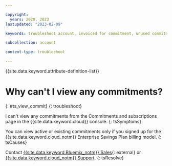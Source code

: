 ```yaml
---

copyright:
  years: 2020, 2023
lastupdated: "2023-02-09"

keywords: troubleshoot account, invoiced for commitment, unused commitment, commitment bill

subcollection: account

content-type: troubleshoot

---
```


{{site.data.keyword.attribute-definition-list}}

# Why can't I view any commitments?
{: #ts_view_commit}
{: troubleshoot}

I can't view any commitments from the Commitments and subscriptions page in the {{site.data.keyword.cloud}} console.
{: tsSymptoms}

You can view active or existing commitments only if you signed up for the {{site.data.keyword.cloud_notm}} Enterprise Savings Plan billing model.
{: tsCauses}

Contact [{{site.data.keyword.Bluemix_notm}} Sales](https://www.ibm.com/cloud?contactmodule){: external} or [{{site.data.keyword.cloud_notm}} Support](https://cloud.ibm.com/unifiedsupport/supportcenter).
{: tsResolve}
